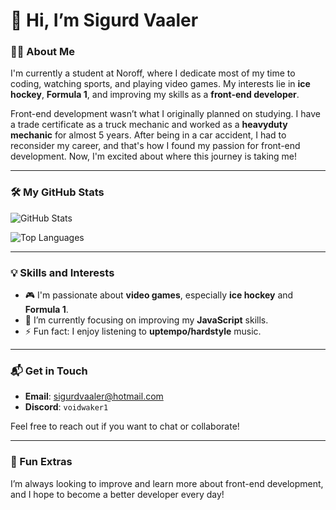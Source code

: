 # 👋 Hi, I’m Sigurd Vaaler

### 👨‍💻 About Me
I'm currently a student at Noroff, where I dedicate most of my time to coding, watching sports, and playing video games. My interests lie in **ice hockey**, **Formula 1**, and improving my skills as a **front-end developer**.

Front-end development wasn’t what I originally planned on studying. I have a trade certificate as a truck mechanic and worked as a **heavyduty mechanic** for almost 5 years. After being in a car accident, I had to reconsider my career, and that's how I found my passion for front-end development. Now, I'm excited about where this journey is taking me!

---

### 🛠 My GitHub Stats

![GitHub Stats](https://github-readme-stats.vercel.app/api?username=Voidwaker&show_icons=true&theme=radical)

![Top Languages](https://github-readme-stats.vercel.app/api/top-langs/?username=Voidwaker&layout=compact&theme=radical)

---

### 💡 Skills and Interests
- 🎮 I'm passionate about **video games**, especially **ice hockey** and **Formula 1**.
- 🔭 I’m currently focusing on improving my **JavaScript** skills.
- ⚡ Fun fact: I enjoy listening to **uptempo/hardstyle** music.

---

### 📬 Get in Touch
- **Email**: [sigurdvaaler@hotmail.com](mailto:sigurdvaaler@hotmail.com)
- **Discord**: `voidwaker1`

Feel free to reach out if you want to chat or collaborate!

---

### 🌟 Fun Extras
I’m always looking to improve and learn more about front-end development, and I hope to become a better developer every day!

<!---
Voidwaker/Voidwaker is a ✨ special ✨ repository because its `README.md` (this file) appears on your GitHub profile.
You can click the Preview link to take a look at your changes.
--->
